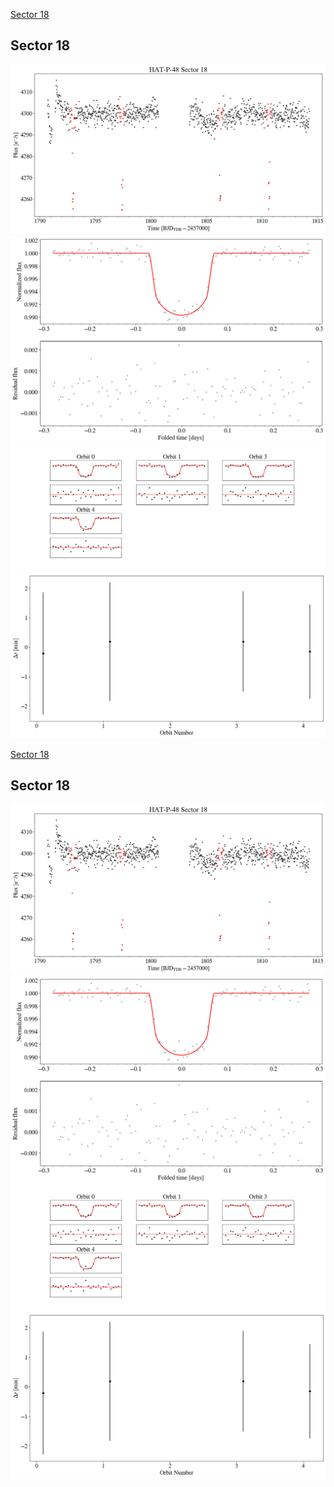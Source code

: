[Sector 18](#sector18)

<a name = "sector18"></a>
## Sector 18
![alt text](/tt/HAT-P-48_Sector_18/HAT-P-48_Sector_18_a_TimeSeries.png)
![alt text](/tt/HAT-P-48_Sector_18/HAT-P-48_Sector_18_b_FoldedLightCurve.png)
![alt text](/tt/HAT-P-48_Sector_18/HAT-P-48_Sector_18_b_IndividualTransitsWithFit.png)
![alt text](/tt/HAT-P-48_Sector_18/HAT-P-48_Sector_18_c_TimingResiduals.png)

[Sector 18](#sector18)

<a name = "sector18"></a>
## Sector 18
![alt text](/tt/HAT-P-48_Sector_18/HAT-P-48_Sector_18_a_TimeSeries.png)
![alt text](/tt/HAT-P-48_Sector_18/HAT-P-48_Sector_18_b_FoldedLightCurve.png)
![alt text](/tt/HAT-P-48_Sector_18/HAT-P-48_Sector_18_b_IndividualTransitsWithFit.png)
![alt text](/tt/HAT-P-48_Sector_18/HAT-P-48_Sector_18_c_TimingResiduals.png)

